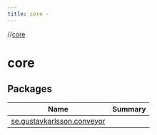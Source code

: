 ```yaml
---
title: core -
---
```

//[core](index.md)



# core  


## Packages  
  
|  Name|  Summary| 
|---|---|
| <a name="se.gustavkarlsson.conveyor////PointingToDeclaration/"></a>[se.gustavkarlsson.conveyor](se.gustavkarlsson.conveyor/index.md) | 

